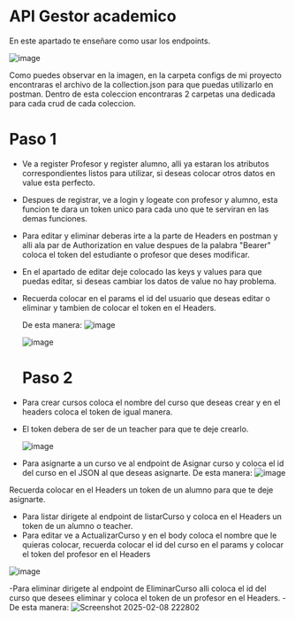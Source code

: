 # API Gestor academico

En este apartado te enseñare como usar los endpoints.

![image](https://github.com/user-attachments/assets/7f288d60-85a0-40c1-88ef-efaf69ed3fcb)





Como puedes observar en la imagen, en la carpeta configs de mi proyecto encontraras el archivo de la collection.json
para que puedas utilizarlo en postman.
Dentro de esta coleccion encontraras 2 carpetas una dedicada para cada crud de cada coleccion.


# Paso 1
- Ve a register Profesor y register alumno, alli ya estaran los atributos correspondientes listos para utilizar, si deseas colocar otros datos en value esta perfecto.
- Despues de registrar, ve a login y logeate con profesor y alumno, esta funcion te dara un token unico para cada uno que te serviran en las demas funciones.
- Para editar y eliminar deberas irte a la parte de Headers en postman y alli ala par de Authorization en value despues de la palabra "Bearer" coloca el token del estudiante o profesor que deses modificar.
- En el apartado de editar deje colocado las keys y values para que puedas editar, si deseas cambiar los datos de value no hay problema.
- Recuerda colocar en el params el id del usuario que deseas editar o eliminar y tambien de colocar el token en el Headers.

  De esta manera:
  ![image](https://github.com/user-attachments/assets/b1975278-379b-495f-bec3-bb81e8193a1b)

  ![image](https://github.com/user-attachments/assets/67e28227-f923-42f6-99f5-9c75e3bdbfc4)


  # Paso 2
- Para crear cursos coloca el nombre del curso que deseas crear y en el headers coloca el token de igual manera.
- El token debera de ser de un teacher para que te deje crearlo.

  ![image](https://github.com/user-attachments/assets/eb259b60-2cab-4fce-8dee-0409ad65e685)



- Para asignarte a un curso ve al endpoint de Asignar curso y coloca el id del curso en el JSON al que deseas asignarte.
De esta manera:
![image](https://github.com/user-attachments/assets/93fb0cb0-3ab3-40fd-b6d9-7af00a445e89)

Recuerda colocar en el Headers un token de un alumno para que te deje asignarte.

- Para listar dirigete al endpoint de listarCurso y coloca en el Headers un token de un alumno o teacher.
- Para editar ve a ActualizarCurso y en el body coloca el nombre que le quieras colocar, recuerda colocar el id del curso en el params y colocar el token del profesor en el Headers
  
 ![image](https://github.com/user-attachments/assets/90d50baf-8bb2-4108-a0e5-066b6545b7b6)

-Para eliminar dirigete al endpoint de EliminarCurso alli coloca el id del curso que desees eliminar y coloca el token de un profesor en el Headers.
-De esta manera:
  ![Screenshot 2025-02-08 222802](https://github.com/user-attachments/assets/4091ffa6-c18a-4300-930d-e47fd7a7acfe)



